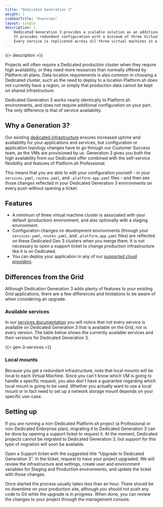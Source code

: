 ```yaml
---
title: "Dedicated Generation 3"
weight: 1
sidebarTitle: "Overview"
layout: single
description: |
    Dedicated Generation 3 provides a scalable solution as an additional option on top of your existing Grid applications.
    It provides redundant configuration with a minimum of three Virtual Machine instances. 
    Every service is replicated across all three virtual machines in a failover configuration (as opposed to sharding, allowing a site to remain up even if one of the VMs is lost entirely.
---
```


{{< description >}}

Projects will often require a Dedicated production cluster when they require high availability, or they need more resources than normally offered by Platform.sh plans. 
Data location requirements is also common in choosing a Dedicated cluster, such as the need to deploy to a location Platform.sh does not currently have a region, or simply that production data cannot be kept on shared infrastructure.

Dedicated Generation 3 works nearly identically to Platform.sh environments, and does not require additional configuration on your part. The only difference is that of service availability.

## Why a Generation 3?

Our existing [dedicated infrastructure](/dedicated/overview) ensures increased uptime and availability for your applications and services, but configuration or application topology changes have to go through our Customer Success team, as the VMs are provisioned by us. Generation 3 gives you both the high availability from our Dedicated offer combined with the self-service flexibility and features of Platform.sh Professional. 

This means that you are able to edit your configuration yourself - in your `services.yaml`, `routes.yaml`, and `.platform.app.yaml` files - and then see those changes reflected in your Dedicated Generation 3 environments on every push without opening a ticket. 

## Features

* A minimum of three virtual machine cluster is associated with your default (production) environment, and also optionally with a staging environment. 
* Configuration changes on development environments (through your `services.yaml`, `routes.yaml`, and `.platform.app.yaml` files) are reflected on these Dedicated Gen 3 clusters when you merge them. It is not necessary to open a support ticket to change production infrastructure like it is on Dedicated. 
* You can deploy your application in any of our [supported cloud providers](/development/faq.md#which-geographic-zones-does-platformsh-cover).

## Differences from the Grid

Although Dedication Generation 3 adds plenty of features to your existing Grid applications, there are a few differences and limitations to be aware of when considering an upgrade. 

### Available services

In our [services documentation](/configuration/services) you will notice that not every service is available on Dedicated Generation 3 that is available on the Grid, nor is every version. The table below shows the currently available services and their versions for Dedicated Generation 3. 

{{< gen-3-services >}}

### Local mounts

Because you get a redundant infrastructure, note that local mounts will be local to each Virtual Machine. Since you can't know which VM is going to handle a specific request, you also don't have a guarantee regarding which local mount is going to be used. Whether you actually want to use a local mount or in fact need to set up a network storage mount depends on your specific use-case.

## Setting up

If you are running a non-Dedicated Platform.sh project (a Professional or non-Dedicated Enterprise plan), migrating it to Dedicated Generation 3 can be done by opening a support ticket to request it. At the moment, Dedicated projects cannot be migrated to Dedicated Generation 3, but support for this type of migration will soon be available. 

Open a Support ticket with the suggested title “Upgrade to Dedicated Generation 3". In the ticket, request to have your project upgraded. We will review the infrastructure and settings, create user and environment variables for Staging and Production environments, and update the ticket with those changes.

Once started the process usually takes less than an hour.  There should be no downtime on your production site, although you should not push any code to Git while the upgrade is in progress. When done, you can review the changes to your project through the management console.
